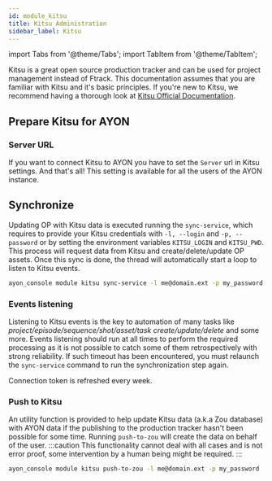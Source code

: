 ```yaml
---
id: module_kitsu
title: Kitsu Administration
sidebar_label: Kitsu
---
```


import Tabs from '@theme/Tabs';
import TabItem from '@theme/TabItem';

Kitsu is a great open source production tracker and can be used for project management instead of Ftrack. This documentation assumes that you are familiar with Kitsu and it's basic principles. If you're new to Kitsu, we recommend having a thorough look at [Kitsu Official Documentation](https://kitsu.cg-wire.com/).

## Prepare Kitsu for AYON

### Server URL
If you want to connect Kitsu to AYON you have to set the `Server` url in Kitsu settings. And that's all!
This setting is available for all the users of the AYON instance.

## Synchronize
Updating OP with Kitsu data is executed running the `sync-service`, which requires to provide your Kitsu credentials with `-l, --login` and `-p, --password` or by setting the environment variables `KITSU_LOGIN` and `KITSU_PWD`. This process will request data from Kitsu and create/delete/update OP assets.
Once this sync is done, the thread will automatically start a loop to listen to Kitsu events.

```bash
ayon_console module kitsu sync-service -l me@domain.ext -p my_password
```

### Events listening
Listening to Kitsu events is the key to automation of many tasks like _project/episode/sequence/shot/asset/task create/update/delete_ and some more. Events listening should run at all times to perform the required processing as it is not possible to catch some of them retrospectively with strong reliability. If such timeout has been encountered, you must relaunch the `sync-service` command to run the synchronization step again.

Connection token is refreshed every week.

### Push to Kitsu
An utility function is provided to help update Kitsu data (a.k.a Zou database) with AYON data if the publishing to the production tracker hasn't been possible for some time. Running `push-to-zou` will create the data on behalf of the user.
:::caution
This functionality cannot deal with all cases and is not error proof, some intervention by a human being might be required.
:::

```bash
ayon_console module kitsu push-to-zou -l me@domain.ext -p my_password
```
